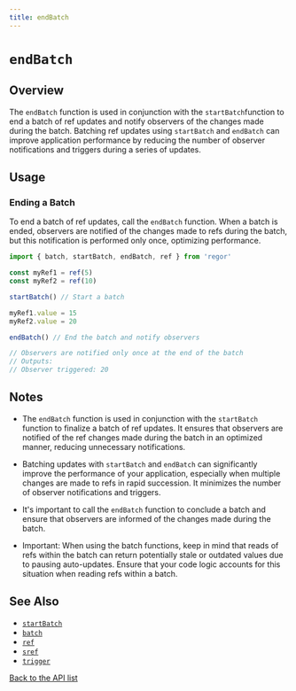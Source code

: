 ```yaml
---
title: endBatch
---
```


# `endBatch`

## Overview

The `endBatch` function is used in conjunction with the `startBatch`function to end a batch of ref updates and notify observers of the changes made during the batch. Batching ref updates using `startBatch` and `endBatch` can improve application performance by reducing the number of observer notifications and triggers during a series of updates.

## Usage

### Ending a Batch

To end a batch of ref updates, call the `endBatch` function. When a batch is ended, observers are notified of the changes made to refs during the batch, but this notification is performed only once, optimizing performance.

```ts
import { batch, startBatch, endBatch, ref } from 'regor'

const myRef1 = ref(5)
const myRef2 = ref(10)

startBatch() // Start a batch

myRef1.value = 15
myRef2.value = 20

endBatch() // End the batch and notify observers

// Observers are notified only once at the end of the batch
// Outputs:
// Observer triggered: 20
```

## Notes

- The `endBatch` function is used in conjunction with the `startBatch` function to finalize a batch of ref updates. It ensures that observers are notified of the ref changes made during the batch in an optimized manner, reducing unnecessary notifications.

- Batching updates with `startBatch` and `endBatch` can significantly improve the performance of your application, especially when multiple changes are made to refs in rapid succession. It minimizes the number of observer notifications and triggers.

- It's important to call the `endBatch` function to conclude a batch and ensure that observers are informed of the changes made during the batch.

- Important: When using the batch functions, keep in mind that reads of refs within the batch can return potentially stale or outdated values due to pausing auto-updates. Ensure that your code logic accounts for this situation when reading refs within a batch.

## See Also

- [`startBatch`](startBatch.md)
- [`batch`](batch.md)
- [`ref`](ref.md)
- [`sref`](sref.md)
- [`trigger`](trigger.md)

[Back to the API list](regor-api.md)
